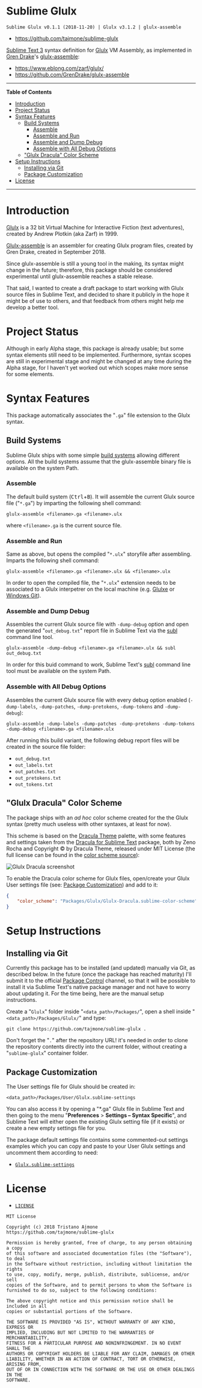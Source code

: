 # Sublime Glulx

    Sublime Glulx v0.1.1 (2018-11-20) | Glulx v3.1.2 | glulx-assemble

- https://github.com/tajmone/sublime-glulx

[Sublime Text 3] syntax definition for [Glulx] VM Assembly, as implemented in [Gren Drake]'s [glulx-assemble]:

- https://www.eblong.com/zarf/glulx/
- https://github.com/GrenDrake/glulx-assemble


-----

**Table of Contents**

<!-- MarkdownTOC autolink="true" bracket="round" autoanchor="false" lowercase="only_ascii" uri_encoding="true" levels="1,2,3" -->

- [Introduction](#introduction)
- [Project Status](#project-status)
- [Syntax Features](#syntax-features)
    - [Build Systems](#build-systems)
        - [Assemble](#assemble)
        - [Assemble and Run](#assemble-and-run)
        - [Assemble and Dump Debug](#assemble-and-dump-debug)
        - [Assemble with All Debug Options](#assemble-with-all-debug-options)
    - ["Glulx Dracula" Color Scheme](#glulx-dracula-color-scheme)
- [Setup Instructions](#setup-instructions)
    - [Installing via Git](#installing-via-git)
    - [Package Customization](#package-customization)
- [License](#license)

<!-- /MarkdownTOC -->

-----

# Introduction

[Glulx] is a 32 bit Virtual Machine for Interactive Fiction (text adventures), created by Andrew Plotkin (aka Zarf) in 1999.

[Glulx-assemble] is an assembler for creating Glulx program files, created by Gren Drake, created in September 2018.

Since glulx-assemble is still a young tool in the making, its syntax might change in the future; therefore, this package should be considered experimental until glulx-assemble reaches a stable release.

That said, I wanted to create a draft package to start working with Glulx source files in Sublime Text, and decided to share it publicly in the hope it might be of use to others, and that feedback from others might help me develop a better tool.

# Project Status

Although in early Alpha stage, this package is already usable; but some syntax elements still need to be implemented. Furthermore, syntax scopes are still in experimental stage and might be changed at any time during the Alpha stage, for I haven't yet worked out which scopes make more sense for some elements.


# Syntax Features

This package automatically associates the "`.ga`" file extension to the Glulx syntax.


## Build Systems

Sublime Glulx ships with some simple [build systems] allowing different options. All the build systems assume that the glulx-assemble binary file is available on the system Path.

### Assemble

The default build system (<kbd>Ctrl</kbd>+<kbd>B</kbd>). It will assemble the current Glulx source file ("`*.ga`") by imparting the following shell command:

    glulx-assemble <filename>.ga <filename>.ulx

where `<filename>.ga` is the current source file.

### Assemble and Run

Same as above, but opens the compiled "`*.ulx`" storyfile after assembling. Imparts the following shell command:

    glulx-assemble <filename>.ga <filename>.ulx && <filename>.ulx

In order to open the compiled file, the "`*.ulx`" extension needs to be associated to a Glulx interpetrer on the local machine (e.g. [Glulxe] or [Windows Git]).

### Assemble and Dump Debug

Assembles the current Glulx source file with `-dump-debug` option and open the generated "`out_debug.txt`" report file in Sublime Text via the [subl] command line tool.

    glulx-assemble -dump-debug <filename>.ga <filename>.ulx && subl out_debug.txt

In order for this buid command to work, Sublime Text's [subl] command line tool must be available on the system Path.

### Assemble with All Debug Options

Assembles the current Glulx source file with every debug option enabled (`-dump-labels`, `-dump-patches`, `-dump-pretokens`, `-dump-tokens` and `-dump-debug`):


    glulx-assemble -dump-labels -dump-patches -dump-pretokens -dump-tokens -dump-debug <filename>.ga <filename>.ulx

After running this build variant, the following debug report files will be created in the source file folder:

- `out_debug.txt`
- `out_labels.txt`
- `out_patches.txt`
- `out_pretokens.txt`
- `out_tokens.txt`


## "Glulx Dracula" Color Scheme

The package ships with an _ad hoc_ color scheme created for the the Glulx syntax (pretty much useless with other syntaxes, at least for now).


This scheme is based on the [Dracula Theme] palette, with some features and settings taken from the [Dracula for Sublime Text] package, both by Zeno Rocha and Copyright &copy; by Dracula Theme, released under MIT License (the full license can be found in the [color scheme source]):

![Glulx Dracula screenshot][screenshot Glulx Dracula]

To enable the Dracula color scheme for Glulx files, open/create your Glulx User settings file (see: [Package Customization]) and add to it:

```json
{
    "color_scheme": "Packages/Glulx/Glulx-Dracula.sublime-color-scheme",
}
```


# Setup Instructions

## Installing via Git

Currently this package has to be installed (and updated) manually via Git, as described below. In the future (once the package has reached maturity) I'll submit it to the official [Package Control] channel, so that it will be possible to install it via Sublime Text's native package manager and not have to worry about updating it. For the time being, here are the manual setup instructions.

Create a "`Glulx`" folder inside "`<data_path>/Packages/`", open a shell inside "`<data_path>/Packages/Glulx/`" and type:

```
git clone https://github.com/tajmone/sublime-glulx .
```

Don't forget the "`.`" after the repository URL! it's needed in order to clone the repository contents directly into the current folder, without creating a "`sublime-glulx`" container folder.

## Package Customization

The User settings file for Glulx should be created in:

`<data_path>/Packages/User/Glulx.sublime-settings`

You can also access it by opening a "*.ga" Glulx file in Sublime Text and then going to the menu "__Preferences__ > __Settings – Syntax Specific__", and Sublime Text will either open the existing Glulx setting file (if it exists) or create a new empty settings file for you.

The package default settings file contains some commented-out settings examples which you can copy and paste to your User Glulx settings and uncomment them according to need:

- [`Glulx.sublime-settings`][Glulx.sublime-settings]


# License

- [`LICENSE`](./LICENSE)

```
MIT License

Copyright (c) 2018 Tristano Ajmone
https://github.com/tajmone/sublime-glulx

Permission is hereby granted, free of charge, to any person obtaining a copy
of this software and associated documentation files (the "Software"), to deal
in the Software without restriction, including without limitation the rights
to use, copy, modify, merge, publish, distribute, sublicense, and/or sell
copies of the Software, and to permit persons to whom the Software is
furnished to do so, subject to the following conditions:

The above copyright notice and this permission notice shall be included in all
copies or substantial portions of the Software.

THE SOFTWARE IS PROVIDED "AS IS", WITHOUT WARRANTY OF ANY KIND, EXPRESS OR
IMPLIED, INCLUDING BUT NOT LIMITED TO THE WARRANTIES OF MERCHANTABILITY,
FITNESS FOR A PARTICULAR PURPOSE AND NONINFRINGEMENT. IN NO EVENT SHALL THE
AUTHORS OR COPYRIGHT HOLDERS BE LIABLE FOR ANY CLAIM, DAMAGES OR OTHER
LIABILITY, WHETHER IN AN ACTION OF CONTRACT, TORT OR OTHERWISE, ARISING FROM,
OUT OF OR IN CONNECTION WITH THE SOFTWARE OR THE USE OR OTHER DEALINGS IN THE
SOFTWARE.
```


<!-----------------------------------------------------------------------------
                               REFERENCE LINKS
------------------------------------------------------------------------------>

<!-- Sublime Text -->

[Package Control]: https://packagecontrol.io/ "Visit Package Control website"
[Sublime Text 3]: https://www.sublimetext.com/ "Visit Sublime Text website"
[build systems]: https://www.sublimetext.com/docs/3/build_systems.html
[subl]: https://www.sublimetext.com/docs/3/osx_command_line.html "Read Sublime Text documentation on subl CLI tool"

<!-- Glulx -->

[Glulx]: https://www.eblong.com/zarf/glulx/ "Visit Glulx homepage"
[Glulx specs]: https://www.eblong.com/zarf/glulx/glulx-spec.html/ "View the Glulx Specs"
[Gren Drake]: https://github.com/GrenDrake "View Gren Drake's GitHub profile"

<!-- Glulx-assemble -->

[glulx-assemble]: https://github.com/GrenDrake/glulx-assemble "Visit glulx-assemble repository on GitHub"

<!-- IF Miscellanea -->

[Glulxe]: http://www.ifarchive.org/indexes/if-archiveXprogrammingXglulxXinterpretersXglulxe.html "Glulxe downloads page at IF Archive"
[Windows Git]: http://www.ifarchive.org/indexes/if-archiveXprogrammingXglulxXinterpretersXgit.html "Windows Git downloads page at IF Archive"

<!-- Dracula Theme -->

[Dracula Theme]: https://draculatheme.com/ "Visit the Dracula Theme website"
[Dracula for Sublime Text]: https://github.com/dracula/sublime "Visit the Dracula for Sublime Text repository"
[color scheme source]: ./Glulx-Dracula.sublime-color-scheme "View source file"

<!-- Screenshots -->

[screenshot Glulx Dracula]: ./screenshots/Glulx-Dracula.png "Screenshot of 'Glulx Dracula' color scheme"

<!-- Project Files -->

[Glulx.sublime-settings]: ./Glulx.sublime-settings "View source file"

<!-- Cross References -->

[Package Customization]: #package-customization "Read the section on Package Customization"

<!-- EOF -->
